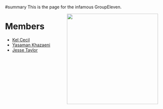 ﻿#summary This is the page for the infamous GroupEleven.

<img width='300' align='right' src='http://ourmine.googlecode.com/svn/trunk/share/img/eleven.jpg'>

<h1>Members</h1>

<ul><li><a href='KelCecil.md'>Kel Cecil</a>
</li><li><a href='yasamankhazaeni.md'>Yasaman Khazaeni</a>
</li><li><a href='JesseTaylor.md'>Jesse Taylor</a></li></ul>

